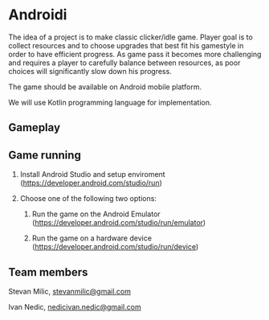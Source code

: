 # Androidi

The idea of a project is to make classic clicker/idle game. 
Player goal is to collect resources and to choose upgrades that best fit his gamestyle in order to have efficient progress. As game pass it becomes more challenging and requires a player to carefully balance between resources, as poor choices will significantly slow down his progress.

The game should be available on Android mobile platform.

We will use Kotlin programming language for implementation.

## Gameplay

## Game running

1. Install Android Studio and setup enviroment (https://developer.android.com/studio/run)

2. Choose one of the following two options:
    1. Run the game on the Android Emulator (https://developer.android.com/studio/run/emulator)

    2. Run the game on a hardware device (https://developer.android.com/studio/run/device)

## Team members
Stevan Milic, stevanmilic@gmail.com

Ivan Nedic, nedicivan.nedic@gmail.com

